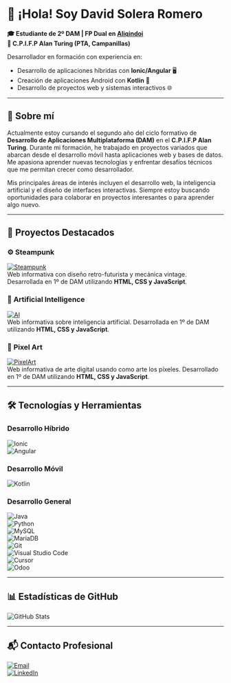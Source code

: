 # 👋 ¡Hola! Soy **David Solera Romero**  
**🎓 Estudiante de 2º DAM | FP Dual en [Aliqindoi](https://www.aliqindoi.com/)**  
**🏫 C.P.I.F.P Alan Turing (PTA, Campanillas)**  

Desarrollador en formación con experiencia en:  
- Desarrollo de aplicaciones híbridas con **Ionic/Angular** 🖥️  
- Creación de aplicaciones Android con **Kotlin** 🤖  
- Desarrollo de proyectos web y sistemas interactivos 🌐  

---

## 🌟 **Sobre mí**

Actualmente estoy cursando el segundo año del ciclo formativo de **Desarrollo de Aplicaciones Multiplataforma (DAM)** en el **C.P.I.F.P Alan Turing**. Durante mi formación, he trabajado en proyectos variados que abarcan desde el desarrollo móvil hasta aplicaciones web y bases de datos. Me apasiona aprender nuevas tecnologías y enfrentar desafíos técnicos que me permitan crecer como desarrollador.

Mis principales áreas de interés incluyen el desarrollo web, la inteligencia artificial y el diseño de interfaces interactivas. Siempre estoy buscando oportunidades para colaborar en proyectos interesantes o para aprender algo nuevo.

---

## 🚀 **Proyectos Destacados**

### ⚙️ **Steampunk**  
[![Steampunk](https://img.shields.io/badge/🚀_Visitar_Sitio-FF5733?style=for-the-badge&logoColor=white)](https://davidsoleraromero.github.io/steampunk/index.html)  
Web informativa con diseño retro-futurista y mecánica vintage. Desarrollada en 1º de DAM utilizando **HTML, CSS y JavaScript**.  

### 🤖 **Artificial Intelligence**  
[![AI](https://img.shields.io/badge/🚀_Visitar_Sitio-2E86C1?style=for-the-badge&logoColor=white)](https://davidsoleraromero.github.io/artificial-intelligence/index.html)  
Web informativa sobre inteligencia artificial. Desarrollada en 1º de DAM utilizando **HTML, CSS y JavaScript**.  

### 🎨 **Pixel Art**  
[![PixelArt](https://img.shields.io/badge/🚀_Visitar_Sitio-28B463?style=for-the-badge&logoColor=white)](https://davidsoleraromero.github.io/pixel_art/index.html)  
Web informativa de arte digital usando como arte los píxeles. Desarrollado en 1º de DAM utilizando **HTML, CSS y JavaScript**.  

---

## 🛠️ **Tecnologías y Herramientas**

### **Desarrollo Híbrido**
![Ionic](https://img.shields.io/badge/Ionic-3880FF?style=for-the-badge&logo=ionic&logoColor=white)  
![Angular](https://img.shields.io/badge/Angular-DD0031?style=for-the-badge&logo=angular&logoColor=white)  

### **Desarrollo Móvil**
![Kotlin](https://img.shields.io/badge/Kotlin-7F52FF?style=for-the-badge&logo=kotlin&logoColor=white)  

### **Desarrollo General**
![Java](https://img.shields.io/badge/Java-ED8B00?style=for-the-badge&logo=openjdk&logoColor=white)  
![Python](https://img.shields.io/badge/Python-3776AB?style=for-the-badge&logo=python&logoColor=white)  
![MySQL](https://img.shields.io/badge/MySQL-4479A1?style=for-the-badge&logo=mysql&logoColor=white)  
![MariaDB](https://img.shields.io/badge/MariaDB-003545?style=for-the-badge&logo=mariadb&logoColor=white)  
![Git](https://img.shields.io/badge/Git-F05032?style=for-the-badge&logo=git&logoColor=white)  
![Visual Studio Code](https://img.shields.io/badge/VS_Code-007ACC?style=for-the-badge&logo=visual-studio-code&logoColor=white)  
![Cursor](https://img.shields.io/badge/Cursor-FFFFFF?style=for-the-badge&logo=cursor&logoColor=black)  
![Odoo](https://img.shields.io/badge/Odoo-875A7B?style=for-the-badge&logo=odoo&logoColor=white)  

---

## 📊 **Estadísticas de GitHub**

![GitHub Stats](https://github-readme-stats.vercel.app/api?username=davidsoleraromero&show_icons=true&theme=radical)

---

## 📬 **Contacto Profesional**

[![Email](https://img.shields.io/badge/soleraromerodavid@gmail.com-EA4335?style=for-the-badge&logo=gmail&logoColor=white)](mailto:soleraromerodavid@gmail.com)  
[![LinkedIn](https://img.shields.io/badge/Conectemos_en_LinkedIn-0A66C2?style=for-the-badge&logo=linkedin&logoColor=white)](https://www.linkedin.com/in/david-solera-romero-300a7a27b/)  
